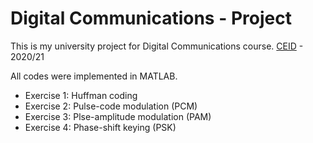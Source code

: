 # Digital Communications - Project

This is my university project for Digital Communications course. [CEID](https://www.ceid.upatras.gr/en) - 2020/21

All codes were implemented in MATLAB.

- Exercise 1: Huffman coding
- Exercise 2: Pulse-code modulation (PCM)
- Exercise 3: Plse-amplitude modulation (PAM)
- Exercise 4: Phase-shift keying (PSK)
